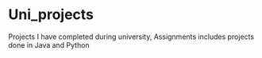 # Uni_projects
Projects I have completed during university,
Assignments includes projects done in Java and Python
